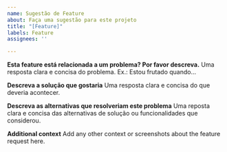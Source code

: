 ```yaml
---
name: Sugestão de Feature
about: Faça uma sugestão para este projeto
title: "[Feature]"
labels: Feature
assignees: ''

---
```


**Esta feature está relacionada a um problema? Por favor descreva.**
Uma resposta clara e concisa do problema. Ex.: Estou frutado quando...

**Descreva a solução que gostaria**
Uma resposta clara e concisa do que deveria acontecer.

**Descreva as alternativas que resolveriam este problema**
Uma reposta clara e concisa das alternativas de solução ou funcionalidades que considerou.

**Additional context**
Add any other context or screenshots about the feature request here.
